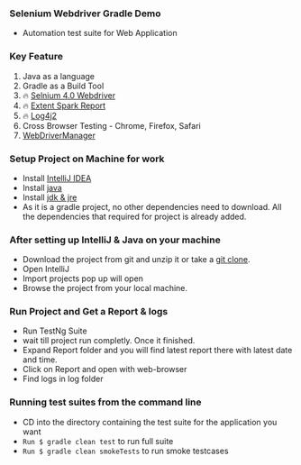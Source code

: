 ### Selenium Webdriver Gradle Demo
- Automation test suite for Web Application

### Key Feature
1. Java as a language
2. Gradle as a Build Tool
3. :fire: [Selnium 4.0 Webdriver](https://www.selenium.dev/documentation/webdriver/)
4. :fire: [Extent Spark Report](https://github.com/extent-framework/extentreports-java/wiki/A-Complete-Example) 
5. :fire: [Log4j2](https://logging.apache.org/log4j/2.x/manual/configuration.html)
6. Cross Browser Testing - Chrome, Firefox, Safari
7. [WebDriverManager](https://github.com/bonigarcia/webdrivermanager)

### Setup Project on Machine for work 

- Install [IntelliJ IDEA](https://www.jetbrains.com/idea/)
- Install [java](https://www.java.com/en/download/help/mac_10_10.xml) 
- Install [jdk & jre](https://docs.aws.amazon.com/corretto/latest/corretto-8-ug/downloads-list.html)
- As it is a gradle project, no other dependencies need to download. All the dependencies that required for project is already added.


### After setting up IntelliJ & Java on your machine 

- Download the project from git and unzip it or take a [git clone](https://www.atlassian.com/git/tutorials/setting-up-a-repository/git-clone).
- Open IntelliJ
- Import projects pop up will open
- Browse the project from your local machine.

### Run Project and Get a Report & logs

- Run TestNg Suite
- wait till project run completly. Once it finished.
- Expand Report folder and you will find latest report there with latest date and time.
- Click on Report and open with web-browser
- Find logs in log folder

### Running test suites from the command line

- CD into the directory containing the test suite for the application you want
- `Run $ gradle clean test` to run full suite
- `Run $ gradle clean smokeTests` to run smoke testcases
